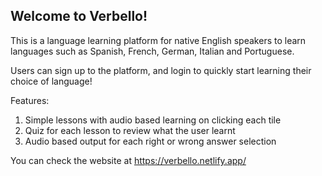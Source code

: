 <h2>Welcome to Verbello!</h2>

This is a language learning platform for native English speakers to learn languages such as Spanish, French, German, Italian and Portuguese.

Users can sign up to the platform, and login to quickly start learning their choice of language!

Features:
1) Simple lessons with audio based learning on clicking each tile
2) Quiz for each lesson to review what the user learnt
3) Audio based output for each right or wrong answer selection 

You can check the website at https://verbello.netlify.app/
